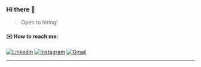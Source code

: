 ### Hi there 👋
> Open to hiring!

<!-- #### <code><img width="80%" src="https://c.tenor.com/wtFkA-UiAN4AAAAC/vaporwave.gif"></code> -->

#### :envelope: How to reach me:
[![Linkedin](https://img.shields.io/badge/-Sijie_Shen-blue?style=flat&logo=Linkedin&logoColor=white)](https://www.linkedin.com/in/kalven-shen/)
[![Instagram](https://img.shields.io/badge/-Sijie_Shen-c13584?style=flat&labelColor=c13584&logo=instagram&logoColor=white)](https://www.instagram.com/kalvenrocknroll)
[![Gmail](https://img.shields.io/badge/-Sijie_Shen-c14438?style=flat&logo=Gmail&logoColor=white)](mailto:shen.sij@northeastern.edu)

<!-- #### :computer: Programming languages and tools: 
<img align="" height="" src="https://github-readme-stats.vercel.app/api/top-langs/?username=KalvenDebig&hide_title=true&hide_border=true&layout=compact&bg_color=0,73FA79,73FDFF,D783FF&theme=graywhite&locale=cn" />

 -->
<!-- https://algo.monster/problems/amazon_online_assessment_questions -->
------------------------------------------------------------------------------------------------------------------------------------------------

<!-- ![KalvenDebig's Most used languages](https://github-readme-stats.vercel.app/api/top-langs/?username=KalvenDebig&layout=compact&hide_border=true&langs_count=10) -->
<!-- ![GitHub Activity Graph](https://activity-graph.herokuapp.com/graph?username=KalvenDebig) -->

<!-- ![GitHub stats](https://github-readme-stats.vercel.app/api/?username=KalvenDebig&show_icons=true&title_color=fff&icon_color=79ff97&text_color=9f9f9f&bg_color=151515) -->

<!--  ![GitHub streak stats](https://github-readme-streak-stats.herokuapp.com/?user=KalvenDebig)   -->


<!-- The Arboretum at Penn State: This beautiful botanical garden covers 370 acres and features stunning landscapes, gardens, and walking paths. It's an ideal place for a leisurely stroll, enjoying nature, and finding peaceful spots to spend time together.

Mount Nittany: Hiking up Mount Nittany provides a panoramic view of the campus and the surrounding area. The trail offers a moderate hike, and reaching the summit together can be a rewarding experience for couples who enjoy outdoor activities.

The Palmer Museum of Art: Located on Penn State's campus, this museum houses an impressive collection of American, European, and contemporary art. Exploring the exhibits together can make for a cultured and thought-provoking date.

The Woskob Family Gallery: Situated in downtown State College, this gallery focuses on contemporary art and hosts rotating exhibitions. It's an excellent place for couples with an interest in art to explore and discuss new and innovative works.

Penn's Cave and Wildlife Park: Located just a short drive from Penn State, Penn's Cave offers guided boat tours through the caverns. Exploring the underground world together can be a unique and memorable experience.

Tussey Mountain: In both summer and winter, Tussey Mountain offers various activities for couples. You can go hiking, skiing, snowboarding, or enjoy a romantic chairlift ride, all while taking in the scenic beauty of the area.

Local Wineries: Central Pennsylvania is home to several wineries, such as Mount Nittany Vineyard & Winery and Happy Valley Vineyard & Winery. Visiting a winery for a tasting or enjoying a glass of wine together can be a romantic and relaxing experience.

Whipple Dam State Park: This picturesque park is located near State College and features a tranquil lake, picnic areas, and walking trails. It's an ideal place for a romantic picnic or a leisurely stroll along the water's edge.

The Penn State Creamery: Indulge your sweet tooth with a visit to the famous Penn State Creamery, located on campus. You can enjoy a scoop (or two!) of delicious ice cream together, with a wide variety of flavors to choose from.

Boal Mansion Museum: Situated in Boalsburg, just a short drive from Penn State, this historic house museum showcases the region's history. Explore the exhibits, take a guided tour, and learn about the local heritage together. -->

<!--
Software Engineer	June - September 2022
Cookies Inc, Remote
•	Developed content manage system(CMS) for game resource management by using React.js, Kotlin, MySQL, and GraphQL.
• Designed and developed interactive Discord robot system that can handle 10,000 user commands with a high availability for game community management and keep tracking user data outside of the game, by using AWS Ec2, Node.js, MongoDB.
• Responsible for the development of data analysis system, created robust APIs for accessing and managing in game data, by using Kotlin.

Software Engineer	July 2020 - March 2021
Pinkool Inc, Remote
• Developed a webcrawler system for collecting merchant related data for advertisement data analysis, by using python, MySQL, and Pandas.
•	Designed and developed both frontend and backend for the backstage inventory management system for vendors and customers by using Vue.js, Spring Boot.
• Developed payment system for our luxury car renting application, by using Java, Spring Boot, and internal tools.


•	Project
Software Engineer
AI Based Language Learning Application, Los Angeles, CA	February 2023 – Present
•	Developed the front end by using Taro.js. Speeded up the development time by 30%.
•	Developed middle stage platform to update content data and access keys for users by using Nest.js and React.js
•	Designed and developed proxy service by using Nest.js to increase the service accessibility.
•	Developed application backend service by using c#, ASP dot net and ProtoBuf by google for user language data serialization and kernel response deserialization.
•	Utilized GraphQL for API development, fasten the process by 25%

https://leetcode.com/discuss/interview-question/5092478/Recent-Google-Interview-Questions-L3L4
https://leetcode.com/discuss/interview-question/5063427/google-onsite-round-2
https://leetcode.com/discuss/interview-question/4820505/Google-question/
https://leetcode.com/discuss/interview-question/5039879/Google-Onsite-Interview
https://leetcode.com/discuss/interview-question/5031296/Google-or-Technical-Phone-Screen-Round-or-2024
https://leetcode.com/discuss/interview-question/4314794/GOOGLE-SDE-2-CODING-ROUND-1%3A-Find-the-in-compatible-pair-of-unit-tests/
https://leetcode.com/discuss/interview-question/4422524/Google-Onsite-interview/2174916
https://leetcode.com/discuss/interview-question/5031821/Google-or-Phone-or-Senior-Software-Engineer
https://leetcode.com/discuss/interview-question/5032591/Google-or-Phone-Screen-or-282.-Expression-Add-Operators
https://leetcode.com/discuss/interview-question/5011090/Google-or-Onsite-or-Balanced-Parentheses-with-Strings-(Unique-Pairing)
https://leetcode.com/discuss/interview-question/5014822/Google-Phone-Screen-(SDE-II-US)
https://leetcode.com/discuss/interview-question/5004476/Google-L5-Round-1
https://leetcode.com/discuss/interview-question/4994055/Google-or-Onsite-or-Allot-people-to-apartment
https://leetcode.com/discuss/interview-question/4963576/Google-Interview-Question
https://leetcode.com/discuss/interview-question/4986116/Googleor-L3-or-Jan-2024
https://leetcode.com/discuss/interview-question/4978447/Google-coding-interview-experience
https://leetcode.com/discuss/interview-question/4964533/Google-Phone-Interview-Question
https://leetcode.com/discuss/interview-question/4948927/Google-or-SDE2-or-Phone-Screen
https://leetcode.com/discuss/interview-question/4955737/Google-phone-screen-question
https://leetcode.com/discuss/interview-question/4949963/Google-or-SDE-3-or-Phone-Screen
https://leetcode.com/discuss/interview-question/4949834/Google-or-SDE2-or-Phone-Screen
https://leetcode.com/discuss/interview-question/4947264/Google-or-Phone-or-Generate-Substrings-and-Append-Characters
https://leetcode.com/discuss/interview-question/4927705/Google-Interview
https://leetcode.com/discuss/interview-question/4929501/Google-onsite-Interview
https://leetcode.com/discuss/interview-question/4874329/Google-onsite-Interview-question
https://leetcode.com/discuss/interview-question/4878435/Google-Telephonic-PhoneScreen-Interview-question
https://leetcode.com/discuss/interview-question/4878831/Google-onsite-question
https://leetcode.com/discuss/interview-question/4831503/google-questions/2291792
https://leetcode.com/discuss/interview-question/4849502/Google-or-Question
https://leetcode.com/discuss/interview-question/4845526/Google-Interview-Question
https://leetcode.com/discuss/interview-question/4831503/Google-or-Questions
https://leetcode.com/discuss/interview-question/4852053/Google-or-Phone-Screen-Round-or-SWE3
https://leetcode.com/discuss/interview-question/4834179/Google-L4-or-Onsite
https://leetcode.com/discuss/interview-question/4835565/Google-or-Phone-Interview-or-Banglore-oror-SDE-III-oror-Android-(732024)
https://leetcode.com/discuss/interview-question/4835709/Google-Onsite-matrix-traversal-BFSDFS
https://leetcode.com/discuss/interview-question/4817033/Google-or-Phone-Screen-or-2024
https://leetcode.com/discuss/interview-question/4799918/Interview-Experience
https://leetcode.com/discuss/interview-question/4947290/google-phone-maximum-total-score
https://leetcode.com/discuss/interview-question/4874329/Google-onsite-Interview-question
https://leetcode.com/discuss/interview-question/1471821/Google-screening-round-Job-scheduling
https://leetcode.com/discuss/interview-question/1673287/Google-or-Virtual-Onsite-or-Maximum-Ancestor-for-Leaves
https://leetcode.com/discuss/interview-question/325845/Google-or-Onsite-or-Decode-string
https://leetcode.com/discuss/interview-experience/2774774/Google-or-L4-or-Oct-2022
https://leetcode.com/discuss/interview-experience/2698118/Google-Phone-Screen-Interview-or-PASSED
https://leetcode.com/discuss/interview-experience/2626025/Google-L4-or-Bad-Experience
https://leetcode.com/discuss/interview-experience/2599402/Google-interview-experience
https://leetcode.com/discuss/interview-experience/2583554/Google-or-DSA-ROUND
https://leetcode.com/discuss/interview-experience/2576283/Google-interview-Experience
https://leetcode.com/discuss/interview-experience/2574445/Google-L3-Interview-or-Europe
https://leetcode.com/discuss/interview-experience/2543199/Google-L4-interview-experience
https://leetcode.com/discuss/interview-experience/2553614/Google-L3-Interview-or-Zurich
https://leetcode.com/discuss/interview-experience/2444105/Google-or-L5-or-India-or-Result(Pass)
https://leetcode.com/discuss/interview-experience/2434569/Google-Onsite-Interview-Experience
https://leetcode.com/discuss/interview-experience/2369115/Google-or-L4-or-India
https://leetcode.com/discuss/interview-experience/2352261/Google-or-L4-or-India
https://leetcode.com/discuss/interview-question/2784988/Google-recent-ref

https://leetcode.com/problems/two-city-scheduling/
https://leetcode.com/problems/odd-even-jump/
https://leetcode.com/problems/last-day-where-you-can-still-cross/description/
https://leetcode.com/problems/arithmetic-slices-ii-subsequence/description/
https://leetcode.com/problems/employee-free-time/description/
https://leetcode.com/problems/number-of-excellent-pairs/description/
https://leetcode.com/problems/max-consecutive-ones-iii/description/
https://leetcode.com/problems/finding-mk-average/description/
https://leetcode.com/problems/range-module/description/
-->
